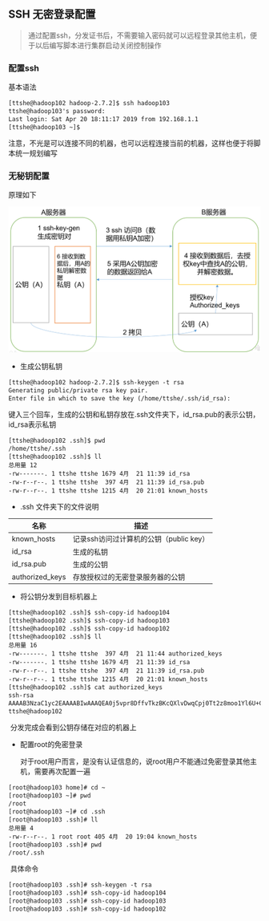 ## SSH 无密登录配置

> 通过配置ssh，分发证书后，不需要输入密码就可以远程登录其他主机，便于以后编写脚本进行集群启动关闭控制操作



### 配置ssh

基本语法

```shell
[ttshe@hadoop102 hadoop-2.7.2]$ ssh hadoop103
ttshe@hadoop103's password: 
Last login: Sat Apr 20 18:11:17 2019 from 192.168.1.1
[ttshe@hadoop103 ~]$ 
```

注意，不光是可以连接不同的机器，也可以远程连接当前的机器，这样也便于将脚本统一规划编写



### 无秘钥配置

原理如下

![1555817915559](img/hadoop/02.hadoop%E5%85%A5%E9%97%A817.png)



- 生成公钥私钥

```shell
[ttshe@hadoop102 hadoop-2.7.2]$ ssh-keygen -t rsa
Generating public/private rsa key pair.
Enter file in which to save the key (/home/ttshe/.ssh/id_rsa):
```

​	键入三个回车，生成的公钥和私钥存放在.ssh文件夹下，id_rsa.pub的表示公钥，id_rsa表示私钥

```shell
[ttshe@hadoop102 .ssh]$ pwd
/home/ttshe/.ssh
[ttshe@hadoop102 .ssh]$ ll
总用量 12
-rw-------. 1 ttshe ttshe 1679 4月  21 11:39 id_rsa
-rw-r--r--. 1 ttshe ttshe  397 4月  21 11:39 id_rsa.pub
-rw-r--r--. 1 ttshe ttshe 1215 4月  20 21:01 known_hosts
```

- .ssh 文件夹下的文件说明

| 名称            | 描述                                    |
| --------------- | --------------------------------------- |
| known_hosts     | 记录ssh访问过计算机的公钥（public key） |
| id_rsa          | 生成的私钥                              |
| id_rsa.pub      | 生成的公钥                              |
| authorized_keys | 存放授权过的无密登录服务器的公钥        |

- 将公钥分发到目标机器上

```shell
[ttshe@hadoop102 .ssh]$ ssh-copy-id hadoop104
[ttshe@hadoop102 .ssh]$ ssh-copy-id hadoop103
[ttshe@hadoop102 .ssh]$ ssh-copy-id hadoop102
[ttshe@hadoop102 .ssh]$ ll
总用量 16
-rw-------. 1 ttshe ttshe  397 4月  21 11:44 authorized_keys
-rw-------. 1 ttshe ttshe 1679 4月  21 11:39 id_rsa
-rw-r--r--. 1 ttshe ttshe  397 4月  21 11:39 id_rsa.pub
-rw-r--r--. 1 ttshe ttshe 1215 4月  20 21:01 known_hosts
[ttshe@hadoop102 .ssh]$ cat authorized_keys 
ssh-rsa AAAAB3NzaC1yc2EAAAABIwAAAQEA0j5vpr8DffvTkzBKcQXlvDwqCpj0Tt2z8moo1Yl6U+CHNhbg82nHJNbhBeN1b35+I37Y74UktGHM66MffS3I1GbKd3uF5aN9PCPWLLt9DcGrtsuQC94DvTpOfE0YptmBn6H8sjLrMtW1lxwTFHeoGBt/+depT2HAGvqQ44hUtrYSWivUr8CB1Mh2mrqwdWidZbqcDdJOy0plinmAhbjnoqThNsmTMYo8f1E20i7GtE4MY2btbNp7RW9ywtHQyDbVKWUU5QdTUCNfLxWgMMo0Eik5BcytfLBYizmsqYtLlTmI7t5JEzmPJKt+jO2I2y7WNFsZWekcRySKVAd/aYV4bw== ttshe@hadoop102
```

​	分发完成会看到公钥存储在对应的机器上

- 配置root的免密登录

  对于root用户而言，是没有认证信息的，说root用户不能通过免密登录其他主机，需要再次配置一遍

```shell
[root@hadoop103 home]# cd ~
[root@hadoop103 ~]# pwd
/root
[root@hadoop103 ~]# cd .ssh
[root@hadoop103 .ssh]# ll
总用量 4
-rw-r--r--. 1 root root 405 4月  20 19:04 known_hosts
[root@hadoop103 .ssh]# pwd
/root/.ssh
```

​	具体命令

```shell
[root@hadoop103 .ssh]# ssh-keygen -t rsa
[root@hadoop103 .ssh]# ssh-copy-id hadoop104
[root@hadoop103 .ssh]# ssh-copy-id hadoop103
[root@hadoop103 .ssh]# ssh-copy-id hadoop102
```

